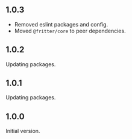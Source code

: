 ## 1.0.3

* Removed eslint packages and config.
* Moved `@fritter/core` to peer dependencies.

## 1.0.2
Updating packages.

## 1.0.1
Updating packages.

## 1.0.0
Initial version.
